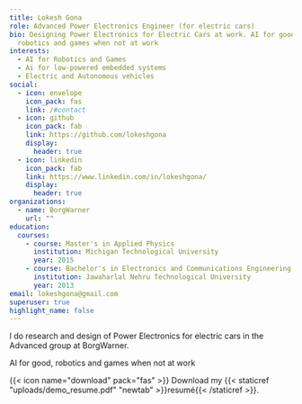 ```yaml
---
title: Lokesh Gona
role: Advanced Power Electronics Engineer (for electric cars)
bio: Designing Power Electronics for Electric Cars at work. AI for good,
  robotics and games when not at work
interests:
  - AI for Robotics and Games
  - Ai for low-powered embedded systems
  - Electric and Autonomous vehicles
social:
  - icon: envelope
    icon_pack: fas
    link: /#contact
  - icon: github
    icon_pack: fab
    link: https://github.com/lokeshgona
    display:
      header: true
  - icon: linkedin
    icon_pack: fab
    link: https://www.linkedin.com/in/lokeshgona/
    display:
      header: true
organizations:
  - name: BorgWarner
    url: ""
education:
  courses:
    - course: Master's in Applied Physics
      institution: Michigan Technological University
      year: 2015
    - course: Bachelor's in Electronics and Communications Engineering
      institution: Jawaharlal Nehru Technological University
      year: 2013
email: lokeshgona@gmail.com
superuser: true
highlight_name: false
---
```

I do research and design of Power Electronics for electric cars in the Advanced group at BorgWarner.

AI for good, robotics and games when not at work



{{< icon name="download" pack="fas" >}} Download my {{< staticref "uploads/demo_resume.pdf" "newtab" >}}resumé{{< /staticref >}}.